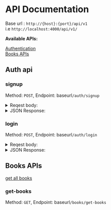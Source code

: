 # API Documentation

Base url : `http://{host}:{port}/api/v1`  
i.e `http://localhost:4000/api/v1/`

**Available APIs:**

[Authentication](#auth-api)  
[Books APIs](#books-apis)

## Auth api

### signup

Method: `POST`, Endpoint: baseurl`/auth/signup`

<details>
<summary>Reqest body:</summary>
 
```json
{
    "username": "soumitra",
    "firstName": "Soumitra",
    "lastName": "Das",
    "email": "soumitra@gmail.com",
    "password": "********"
}
```
</details>

<details>
<summary>JSON Response:</summary>
 
```json
{
    "success": true,
    "message": "User created successfully",
    "user": {
        "username": "soumitra",
        "email": "soumitra@gmail.com"
    }
}
```
</details>

### login
Method: `POST`, Endpoint: baseurl`/auth/login`

<details>
<summary>Reqest body:</summary>
 
```json
{
    "email": "faysel@gmail.com",
    "password": "********"
}
```
</details>

<details>
<summary>JSON Response:</summary>
 
```json
{
    "message": "User logged in successfully",
    "success": true,
    "user": {
        "_id": "655d4a9281278104da2ce8e3",
        "username": "syedfaysel",
        "firstName": "Syed Faysel",
        "lastName": "Ahammad Rajo",
        "email": "faysel@gmail.com",
        "createdAt": "2023-11-22T00:25:54.715Z",
        "updatedAt": "2023-11-22T00:25:54.715Z",
        "__v": 0
    },
    "token": "jwt token"
}
```
</details>

## Books APIs

[get all books](#get-books)

### get-books
Method: `GET`, Endpoint: baseurl`/books/get-books`